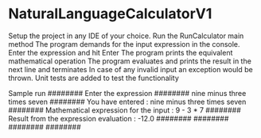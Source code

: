 # NaturalLanguageCalculatorV1

Setup the project in any IDE of your choice.
Run the RunCalculator main method 
The program demands for the input expression in the console. Enter the expression and hit Enter
The program prints the equivalent mathematical operation 
The program evaluates and prints the result in the next line and terminates 
In case of any invalid input an exception would be thrown. 
Unit tests are added to test the functionality 

Sample run 
######## Enter the expression ########
nine minus three times seven
######## You have entered : nine minus three times seven
######## Mathematical expression for the input : 9 - 3 * 7
######## Result from the expression evaluation  : -12.0
######## ######## ######## ########
